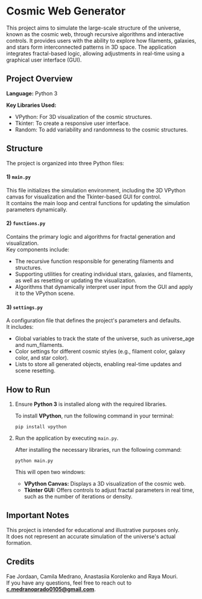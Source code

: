 # Cosmic Web Generator

This project aims to simulate the large-scale structure of the universe, known as the cosmic web, through recursive algorithms and interactive controls.
It provides users with the ability to explore how filaments, galaxies, and stars form interconnected patterns in 3D space.
The application integrates fractal-based logic, allowing adjustments in real-time using a graphical user interface (GUI).


## Project Overview

**Language:** Python 3  

**Key Libraries Used:**  
- VPython: For 3D visualization of the cosmic structures.  
- Tkinter: To create a responsive user interface.  
- Random: To add variability and randomness to the cosmic structures.


## Structure

The project is organized into three Python files:

#### 1) `main.py`  
This file initializes the simulation environment, including the 3D VPython canvas for visualization and the Tkinter-based GUI for control.  
It contains the main loop and central functions for updating the simulation parameters dynamically.

#### 2) `functions.py`  
Contains the primary logic and algorithms for fractal generation and visualization.  
Key components include:
- The recursive function responsible for generating filaments and structures.
- Supporting utilities for creating individual stars, galaxies, and filaments, as well as resetting or updating the visualization.
- Algorithms that dynamically interpret user input from the GUI and apply it to the VPython scene.

#### 3) `settings.py`  
A configuration file that defines the project's parameters and defaults.  
It includes:
- Global variables to track the state of the universe, such as universe_age and num_filaments.
- Color settings for different cosmic styles (e.g., filament color, galaxy color, and star color).
- Lists to store all generated objects, enabling real-time updates and scene resetting.


## How to Run  

1. Ensure **Python 3** is installed along with the required libraries.
   
   To install **VPython**, run the following command in your terminal:
   ```
   pip install vpython
    ```

2. Run the application by executing `main.py`.
   
   After installing the necessary libraries, run the following command:
   ```
   python main.py
   ```
   This will open two windows:
   - **VPython Canvas:** Displays a 3D visualization of the cosmic web.
   - **Tkinter GUI:** Offers controls to adjust fractal parameters in real time, such as the number of iterations or density.


## Important Notes

This project is intended for educational and illustrative purposes only.  
It does not represent an accurate simulation of the universe's actual formation.


## Credits

Fae Jordaan, Camila Medrano, Anastasiia Korolenko and Raya Mouri.  
If you have any questions, feel free to reach out to **c.medranoprado0105@gmail.com**.
